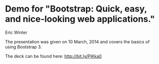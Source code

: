 # Demo for "Bootstrap: Quick, easy, and nice-looking web applications."
Eric Winter

The presentation was given on 10 March, 2014 and covers the basics of using Bootstrap 3.

The deck can be found here: http://bit.ly/PjKka0

